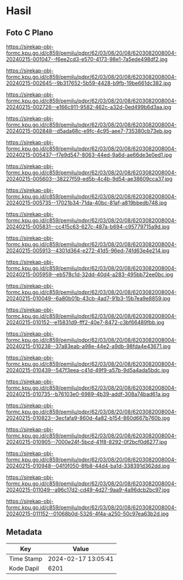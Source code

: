 # Hasil

## Foto C Plano

https://sirekap-obj-formc.kpu.go.id/c859/pemilu/pdpr/62/03/08/20/08/6203082008004-20240215-001047--f6ee2cd3-e570-4173-98e1-7a5ede498df2.jpg

https://sirekap-obj-formc.kpu.go.id/c859/pemilu/pdpr/62/03/08/20/08/6203082008004-20240215-002645--9b317652-5b59-4428-b9fb-19be661dc382.jpg

https://sirekap-obj-formc.kpu.go.id/c859/pemilu/pdpr/62/03/08/20/08/6203082008004-20240215-002726--e166c911-9582-462c-a32d-0ed499b6d3aa.jpg

https://sirekap-obj-formc.kpu.go.id/c859/pemilu/pdpr/62/03/08/20/08/6203082008004-20240215-002848--d5ada68c-e9fc-4c95-aee7-735380cb73eb.jpg

https://sirekap-obj-formc.kpu.go.id/c859/pemilu/pdpr/62/03/08/20/08/6203082008004-20240215-005437--f7e9d547-8063-44ed-9a6d-ae66de3e0ed1.jpg

https://sirekap-obj-formc.kpu.go.id/c859/pemilu/pdpr/62/03/08/20/08/6203082008004-20240215-005603--38227f59-ed5b-4c4b-9d54-ae38609cca37.jpg

https://sirekap-obj-formc.kpu.go.id/c859/pemilu/pdpr/62/03/08/20/08/6203082008004-20240215-005735--17021b34-71da-40bc-81af-a819bbedb748.jpg

https://sirekap-obj-formc.kpu.go.id/c859/pemilu/pdpr/62/03/08/20/08/6203082008004-20240215-005831--cc415c63-627c-487a-b694-c95779715a9d.jpg

https://sirekap-obj-formc.kpu.go.id/c859/pemilu/pdpr/62/03/08/20/08/6203082008004-20240215-005913--4301d364-e272-41d5-96ed-74fd63e4e214.jpg

https://sirekap-obj-formc.kpu.go.id/c859/pemilu/pdpr/62/03/08/20/08/6203082008004-20240215-005959--eb578c1d-32dd-40d4-a283-495bb72ee0bc.jpg

https://sirekap-obj-formc.kpu.go.id/c859/pemilu/pdpr/62/03/08/20/08/6203082008004-20240215-010049--6a80b01b-43cb-4ad7-91b3-15b7ea9e8859.jpg

https://sirekap-obj-formc.kpu.go.id/c859/pemilu/pdpr/62/03/08/20/08/6203082008004-20240215-010152--e15831d9-fff2-40e7-8472-c3bf66489fbb.jpg

https://sirekap-obj-formc.kpu.go.id/c859/pemilu/pdpr/62/03/08/20/08/6203082008004-20240215-010238--37a83eab-a98e-44e2-a9db-98fda4e43671.jpg

https://sirekap-obj-formc.kpu.go.id/c859/pemilu/pdpr/62/03/08/20/08/6203082008004-20240215-010439--547f3eea-c41d-49f9-a57b-9d5a4ada5bdc.jpg

https://sirekap-obj-formc.kpu.go.id/c859/pemilu/pdpr/62/03/08/20/08/6203082008004-20240215-010735--b76103e0-6989-4b39-addf-308a74bad61a.jpg

https://sirekap-obj-formc.kpu.go.id/c859/pemilu/pdpr/62/03/08/20/08/6203082008004-20240215-010823--3ecfafa9-860d-4a82-b154-860d667b760b.jpg

https://sirekap-obj-formc.kpu.go.id/c859/pemilu/pdpr/62/03/08/20/08/6203082008004-20240215-010905--7000e24f-5bcd-41f8-8292-0f2bcf0d6277.jpg

https://sirekap-obj-formc.kpu.go.id/c859/pemilu/pdpr/62/03/08/20/08/6203082008004-20240215-010948--04f0f050-8fb8-44d4-ba1d-338391d362dd.jpg

https://sirekap-obj-formc.kpu.go.id/c859/pemilu/pdpr/62/03/08/20/08/6203082008004-20240215-011049--a96c17d2-cd49-4d27-9aa9-4a96dcb2bc97.jpg

https://sirekap-obj-formc.kpu.go.id/c859/pemilu/pdpr/62/03/08/20/08/6203082008004-20240215-011152--01068b0d-5326-4f4a-a250-50c97ea63b2d.jpg


## Metadata

| Key        | Value               |
| ---------- | ------------------- |
| Time Stamp | 2024-02-17 13:05:41 |
| Kode Dapil | 6201                |



